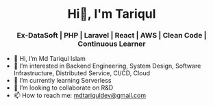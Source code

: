 <h1 align="center">Hi👋, I'm Tariqul</h1>
<h3 align="center">Ex-DataSoft | PHP | Laravel | React | AWS | Clean Code | Continuous Learner</h3>

- 👋 Hi, I’m Md Tariqul Islam
- 👀 I’m interested in Backend Engineering, System Design, Software Infrastructure, Distributed Service, CI/CD, Cloud
- 🌱 I’m currently learning Serverless
- 💞️ I’m looking to collaborate on R&D
- 📫 How to reach me: mdtariquldev@gmail.com

<!---
TariqulIslamTasdid/TariqulIslamTasdid is a ✨ special ✨ repository because its `README.md` (this file) appears on your GitHub profile.
You can click the Preview link to take a look at your changes.
--->
